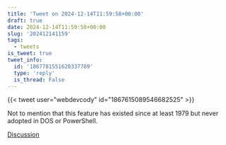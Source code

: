 ```yaml
---
title: 'Tweet on 2024-12-14T11:59:58+00:00'
draft: true
date: 2024-12-14T11:59:58+00:00
slug: '202412141159'
tags:
  - tweets
is_tweet: true
tweet_info:
  id: '1867781551620337789'
  type: 'reply'
  is_thread: False
---
```




{{< tweet user="webdevcody" id="1867615089546682525" >}}

Not to mention that this feature has existed since at least 1979 but never adopted in DOS or PowerShell.

[Discussion](https://x.com/sytelus/status/1867781551620337789)
